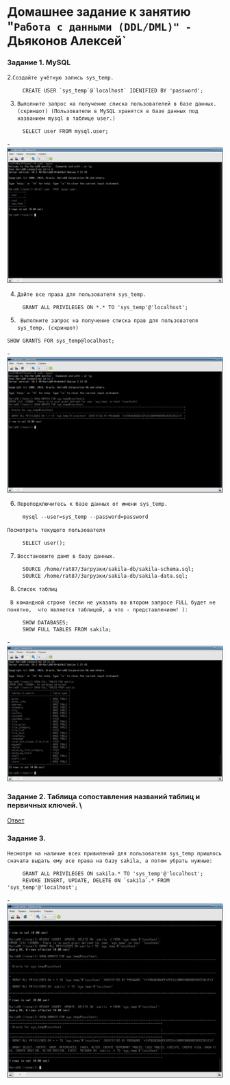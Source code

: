 # Домашнее задание к занятию "`Работа с данными (DDL/DML)" - `Дьяконов Алексей`

### Задание 1. MySQL 

2.`Создайте учётную запись sys_temp.`
```
     CREATE USER `sys_temp`@`localhost` IDENIFIED BY 'password';
```
3. `Выполните запрос на получение списка пользователей в базе данных. (скриншот)
(Пользователи в MySQL хранятся в базе данных под названием mysql в таблице user.)`
```
     SELECT user FROM mysql.user;
```
-![user](./img/1_3.jpg)

4. `Дайте все права для пользователя sys_temp.`
```
     GRANT ALL PRIVILEGES ON *.* TO 'sys_temp'@'localhost';
```

5. ` Выполните запрос на получение списка прав для пользователя sys_temp. (скриншот)`
```
SHOW GRANTS FOR sys_temp@localhost;
```
-![grant](./img/1_5.jpg)

6. `Переподключитесь к базе данных от имени sys_temp.`
```
     mysql --user=sys_temp --password=password
```
`Посмотреть текущего пользователя`
```
     SELECT user();
```

7. `Восстановите дамп в базу данных.`
```
     SOURCE /home/rat87/Загрузки/sakila-db/sakila-schema.sql;
     SOURCE /home/rat87/Загрузки/sakila-db/sakila-data.sql;
```
8. `Список таблиц`

` В командной строке (если не указать во втором запросе FULL будет не понятно, 
что является таблицей, а что - представлением! ):`
```
     SHOW DATABASES;
     SHOW FULL TABLES FROM sakila;
```
-![grant](./img/1_8.jpg)

  ### Задание 2.  Таблица сопоставления названий таблиц  и первичных ключей.  \

  [Ответ](./files/hw-12-02.xlsx)

  ### Задание 3.

  `Несмотря на наличие всех привилений для пользователя sys_temp пришлось сначала выдать ему
  все права на базу sakila, а потом убрать нужные:`

```
     GRANT ALL PRIVILEGES ON sakila.* TO 'sys_temp'@'localhost';
     REVOKE INSERT, UPDATE, DELETE ON `sakila`.* FROM 'sys_temp'@'localhost';
```
-![3](./img/3.jpg)
     
